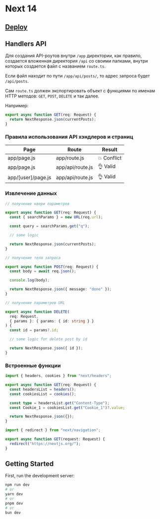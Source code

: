 # Next 14

## [Deploy](https://next-blog-app-sooty-six.vercel.app/)

## Handlers API

Для создания API-роутов внутри `/app` директории, как правило, создается вложенная директория `/api` со своими папками, внутри которых создается файл с названием `route.ts`.

Если файл находит по пути `/app/api/posts/`, то адрес запроса будет `/api/posts`.

Сам `route.ts` должен экспортировать объект с функциями по именам HTTP методов: `GET`, `POST`, `DELETE` и так далее.

Например:

```typescript
export async function GET(req: Request) {
  return NextResponse.json(currentPosts);
}
```

### Правила использования API хэндлеров и страниц

| Page               | Route            | Result      |
| ------------------ | ---------------- | ----------- |
| app/page.js        | app/route.js     | 💥 Conflict |
| app/page.js        | app/api/route.js | 👌 Valid    |
| app/[user]/page.js | app/api/route.js | 👌 Valid    |

### Извлечение данных

```typescript
// получение квери параметров

export async function GET(req: Request) {
  const { searchParams } = new URL(req.url);

  const query = searchParams.get("q");

  // some logic

  return NextResponse.json(currentPosts);
}
```

```typescript
// получение тела запроса

export async function POST(req: Request) {
  const body = await req.json();

  console.log(body);

  return NextResponse.json({ message: "done" });
}
```

```typescript
// получение параметров URL

export async function DELETE(
  req: Request,
  { params }: { params: { id: string } }
) {
  const id = params?.id;

  // some logic for delete post by id

  return NextResponse.json({ id });
}
```

### Встроенные функции

```typescript
import { headers, cookies } from "next/headers";

export async function GET(req: Request) {
  const headersList = headers();
  const cookiesList = cookies();

  const type = headersList.get("Content-Type");
  const Cookie_1 = cookiesList.get("Cookie_1")?.value;

  return NextResponse.json({});
}
```

```typescript
import { redirect } from "next/navigation";

export async function GET(request: Request) {
  redirect("https://nextjs.org/");
}
```

## Getting Started

First, run the development server:

```bash
npm run dev
# or
yarn dev
# or
pnpm dev
# or
bun dev
```
